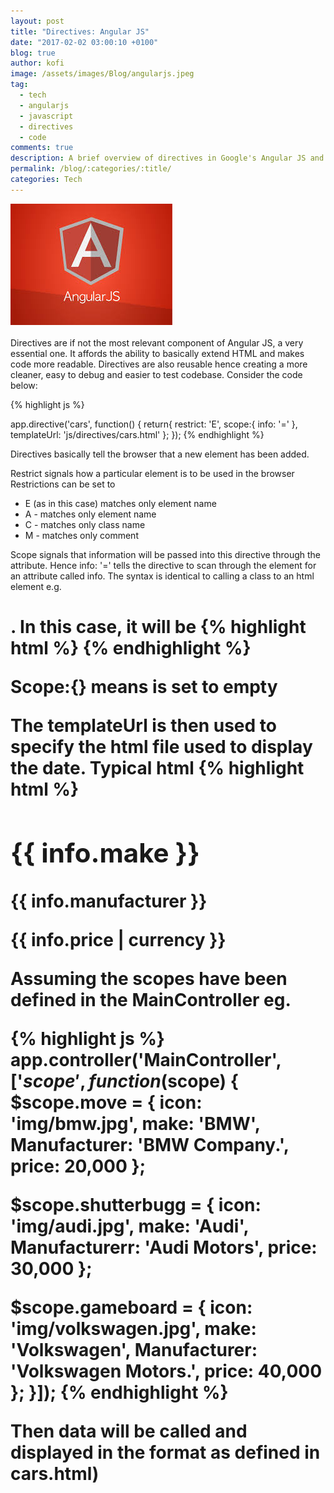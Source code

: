 ```yaml
---
layout: post
title: "Directives: Angular JS"
date: "2017-02-02 03:00:10 +0100"
blog: true
author: kofi
image: /assets/images/Blog/angularjs.jpeg
tag:
  - tech
  - angularjs
  - javascript
  - directives
  - code
comments: true
description: A brief overview of directives in Google's Angular JS and its use with the help of a simple example
permalink: /blog/:categories/:title/
categories: Tech
---
```



![Angular JS](/assets/images/Blog/angularjs.jpeg) <br><br>
Directives are if not the most relevant component of Angular JS, a very essential one. It affords the ability to basically extend HTML and makes code more readable. Directives are also reusable hence creating a more cleaner, easy to debug and easier to test codebase. Consider the code below:

{% highlight js %}

app.directive('cars', function() {
    return{
       restrict: 'E',
       scope:{
       	info: '='
       },
       templateUrl: 'js/directives/cars.html'
      };
});
{% endhighlight %}


Directives basically tell the browser that a new element has been added.

Restrict signals how a particular element is to be used in the browser
Restrictions can be set to <br>

* E (as in this case) matches only element name
* A - matches only element name
* C - matches only class name
* M - matches only comment

Scope signals that information will be passed into this directive through the attribute.
Hence  info: '='  tells the directive to scan through the <cars> element for  an attribute called info.  The syntax is identical to calling a class to an html element e.g. <h1 class=”someclass”><h1>. In this case, it will be
{% highlight html %}
<cars info=”bmw”>
{% endhighlight %}

Scope:{} means is set to empty


The templateUrl is then used to specify the html file used to display the date. Typical html
{% highlight html %}
<h2 class="make">{{ info.make }}</h2>
<p class="manufacturer"> {{ info.manufacturer }}</p>
<p class="price"> {{ info.price | currency }}</p
{% endhighlight %}


Assuming the scopes have been defined in the MainController eg.




{% highlight js %}
app.controller('MainController', ['$scope', function($scope) {
  $scope.move = {
    icon: 'img/bmw.jpg',
    make: 'BMW',
    Manufacturer: 'BMW Company.',
    price: 20,000
  };

  $scope.shutterbugg = {
    icon: 'img/audi.jpg',
    make: 'Audi',
    Manufacturerr: 'Audi Motors',
    price: 30,000
  };

  $scope.gameboard = {
    icon: 'img/volkswagen.jpg',
    make: 'Volkswagen',
    Manufacturer: 'Volkswagen Motors.',
    price: 40,000
  };
}]);
{% endhighlight %}


Then data will be called and displayed in the format as defined in cars.html)

